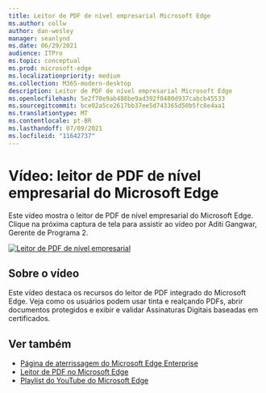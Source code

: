 ```yaml
---
title: Leitor de PDF de nível empresarial Microsoft Edge
ms.author: collw
author: dan-wesley
manager: seanlynd
ms.date: 06/29/2021
audience: ITPro
ms.topic: conceptual
ms.prod: microsoft-edge
ms.localizationpriority: medium
ms.collection: M365-modern-desktop
description: Leitor de PDF de nível empresarial Microsoft Edge
ms.openlocfilehash: 5e2f70e9ab488be9ad392f0480d937cabcb45533
ms.sourcegitcommit: bce02a5ce2617bb37ee5d743365d50b5fc8e4aa1
ms.translationtype: MT
ms.contentlocale: pt-BR
ms.lasthandoff: 07/09/2021
ms.locfileid: "11642737"
---
```

# <a name="video-microsoft-edge-enterprise-grade-pdf-reader"></a>Vídeo: leitor de PDF de nível empresarial do Microsoft Edge

Este vídeo mostra o leitor de PDF de nível empresarial do Microsoft Edge. Clique na próxima captura de tela para assistir ao vídeo por Aditi Gangwar, Gerente de Programa 2.

[![Leitor de PDF de nível empresarial](media/microsoft-edge-video-pdf-reader/0.png)](http://www.youtube.com/watch?v=XWAqNQ0xAcE "Enterprise grade PDF reader")

## <a name="about-the-video"></a>Sobre o vídeo

Este vídeo destaca os recursos do leitor de PDF integrado do Microsoft Edge. Veja como os usuários podem usar tinta e realçando PDFs, abrir documentos protegidos e exibir e validar Assinaturas Digitais baseadas em certificados.

## <a name="see-also"></a>Ver também

- [Página de aterrissagem do Microsoft Edge Enterprise](https://aka.ms/EdgeEnterprise)
- [Leitor de PDF no Microsoft Edge](microsoft-edge-pdf.md)
- [Playlist do YouTube do Microsoft Edge](https://www.youtube.com/playlist?list=PLXtHYVsvn_b-uXh1tMeYpT-0iD8tD3tFy)
